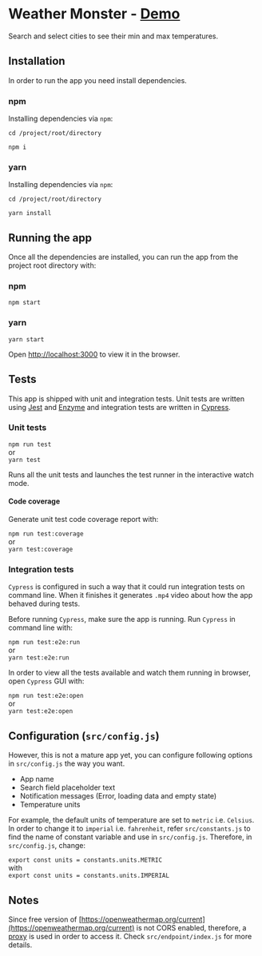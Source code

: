 # Weather Monster - [Demo](https://harman052.github.io/weather-monster/)

Search and select cities to see their min and max temperatures.

## Installation

In order to run the app you need install dependencies.

### npm

Installing dependencies via `npm`:

`cd /project/root/directory`

`npm i`

### yarn

Installing dependencies via `npm`:

`cd /project/root/directory`

`yarn install`

## Running the app

Once all the dependencies are installed, you can run the app from the project root directory with:

### npm

`npm start`

### yarn

`yarn start`

Open [http://localhost:3000](http://localhost:3000) to view it in the browser.

## Tests

This app is shipped with unit and integration tests. Unit tests are written using [Jest](https://jestjs.io/) and [Enzyme](https://airbnb.io/enzyme/) and integration tests are written in [Cypress](https://www.cypress.io/).

### Unit tests

`npm run test` <br/>or<br/>
`yarn test`

Runs all the unit tests and launches the test runner in the interactive watch mode.

#### Code coverage

Generate unit test code coverage report with:

`npm run test:coverage` <br/>or<br/>
`yarn test:coverage`

### Integration tests

`Cypress` is configured in such a way that it could run integration tests on command line. When it finishes it generates `.mp4` video about how the app behaved during tests.

Before running `Cypress`, make sure the app is running. Run `Cypress` in command line with:

`npm run test:e2e:run`<br/>or<br/>
`yarn test:e2e:run`

In order to view all the tests available and watch them running in browser, open `Cypress` GUI with:

`npm run test:e2e:open`<br/>or<br/>
`yarn test:e2e:open`

## Configuration (`src/config.js`)

However, this is not a mature app yet, you can configure following options in `src/config.js` the way you want.

- App name
- Search field placeholder text
- Notification messages (Error, loading data and empty state)
- Temperature units

For example, the default units of temperature are set to `metric` i.e. `Celsius`. In order to change it to `imperial` i.e. `fahrenheit`, refer `src/constants.js` to find the name of constant variable and use in `src/config.js`. Therefore, in `src/config.js`, change:

`export const units = constants.units.METRIC` <br/>with<br/>
`export const units = constants.units.IMPERIAL`

## Notes

Since free version of [https://openweathermap.org/current](https://openweathermap.org/current) is not CORS enabled, therefore, a [proxy](https://cors-anywhere.herokuapp.com) is used in order to access it. Check `src/endpoint/index.js` for more details.
